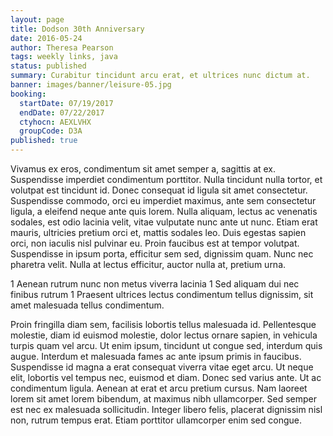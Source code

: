 ```yaml
---
layout: page
title: Dodson 30th Anniversary
date: 2016-05-24
author: Theresa Pearson
tags: weekly links, java
status: published
summary: Curabitur tincidunt arcu erat, et ultrices nunc dictum at.
banner: images/banner/leisure-05.jpg
booking:
  startDate: 07/19/2017
  endDate: 07/22/2017
  ctyhocn: AEXLVHX
  groupCode: D3A
published: true
---
```

Vivamus ex eros, condimentum sit amet semper a, sagittis at ex. Suspendisse imperdiet condimentum porttitor. Nulla tincidunt nulla tortor, et volutpat est tincidunt id. Donec consequat id ligula sit amet consectetur. Suspendisse commodo, orci eu imperdiet maximus, ante sem consectetur ligula, a eleifend neque ante quis lorem. Nulla aliquam, lectus ac venenatis sodales, est odio lacinia velit, vitae vulputate nunc ante ut nunc. Etiam erat mauris, ultricies pretium orci et, mattis sodales leo. Duis egestas sapien orci, non iaculis nisl pulvinar eu. Proin faucibus est at tempor volutpat. Suspendisse in ipsum porta, efficitur sem sed, dignissim quam. Nunc nec pharetra velit. Nulla at lectus efficitur, auctor nulla at, pretium urna.

1 Aenean rutrum nunc non metus viverra lacinia
1 Sed aliquam dui nec finibus rutrum
1 Praesent ultrices lectus condimentum tellus dignissim, sit amet malesuada tellus condimentum.

Proin fringilla diam sem, facilisis lobortis tellus malesuada id. Pellentesque molestie, diam id euismod molestie, dolor lectus ornare sapien, in vehicula turpis quam vel arcu. Ut enim ipsum, tincidunt ut congue sed, interdum quis augue. Interdum et malesuada fames ac ante ipsum primis in faucibus. Suspendisse id magna a erat consequat viverra vitae eget arcu. Ut neque elit, lobortis vel tempus nec, euismod et diam. Donec sed varius ante. Ut ac condimentum ligula. Aenean at erat et arcu pretium cursus. Nam laoreet lorem sit amet lorem bibendum, at maximus nibh ullamcorper. Sed semper est nec ex malesuada sollicitudin. Integer libero felis, placerat dignissim nisl non, rutrum tempus erat. Etiam porttitor ullamcorper enim sed congue.
